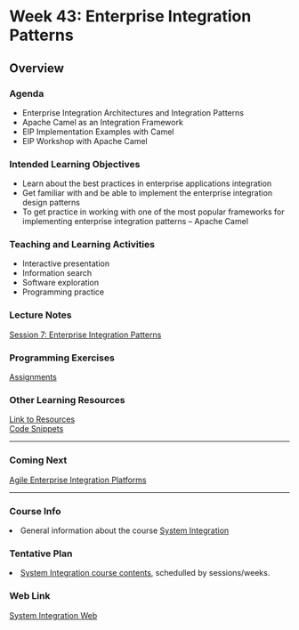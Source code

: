 # Week 43: Enterprise Integration Patterns 
<h2>Overview</h2>
<h3>Agenda</h3>
<ul>
	<li>Enterprise Integration Architectures and Integration Patterns</li>
  <li>Apache Camel as an Integration Framework</li>
  <li>EIP Implementation Examples with Camel</li>  
	<li>EIP Workshop with Apache Camel</li>
</ul>

<h3>Intended Learning Objectives</h3>
<ul>
	<li>Learn about the best practices in enterprise applications integration</li>
	<li>Get familiar with and be able to implement the enterprise integration design
patterns</li>
  <li>To get practice in working with one of the most popular frameworks for
implementing enterprise integration patterns – Apache Camel</li>
</ul>


<h3>Teaching and Learning Activities</h3>
<ul>
	<li>Interactive presentation</li>
	<li>Information search</li>	
	<li>Software exploration</li>
  <li>Programming practice</li>
</ul>
 
<h3>Lecture Notes</h3>
  	<a href="https://cphbusiness.mrooms.net/pluginfile.php/290816/mod_resource/content/1/Session7EIP.pdf">Session 7: Enterprise Integration Patterns</a>
  
<h3>Programming Exercises</h3>
	<a href="https://github.com/datsoftlyngby/soft2019fall-si/tree/master/docs/Sessions/Week43/Assignments">Assignments</a> 
	
<h3>Other Learning Resources</h3>
<a href="https://github.com/datsoftlyngby/soft2019fall-si/tree/master/docs/Sessions/Week43/Resources/">Link to Resources</a><br>
<a href="https://github.com/datsoftlyngby/soft2019fall-si/tree/master/code">Code Snippets</a>

<hr>
<h3>Coming Next</h3>
<a href="https://datsoftlyngby.github.io/soft2019fall-si/Sessions/Week44/">Agile Enterprise Integration Platforms</a>
<hr>
<h3>Course Info</h3>
<li>General information about the course <a href="https://datsoftlyngby.github.io/soft2019fall/SI/course-info.html">System Integration</a></li>
<h3>Tentative Plan</h3>
<li><a href="https://datsoftlyngby.github.io/soft2019fall/SI/tentative-plan.html">System Integration course contents</a>, schedulled by sessions/weeks.</li>
<h3>Web Link</h3>
<a href="https://datsoftlyngby.github.io/soft2019fall-si">System Integration Web</a>


